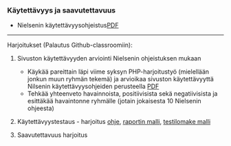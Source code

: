 ### Käytettävyys ja saavutettavuus

- Nielsenin käytettävyysohjeistus[PDF](https://otredu.github.io/docs/nielsen.pdf)

---
Harjoitukset (Palautus Github-classroomiin):

1. Sivuston käytettävyyden arviointi Nielsenin ohjeistuksen mukaan 
    - Käykää pareittain läpi viime syksyn PHP-harjoitustyö (mielellään jonkun muun ryhmän tekemä) ja arvioikaa sivuston käytettävyyttä Nilsenin käytettävyysohjeiden perusteella [PDF](https://otredu.github.io/docs/nielsen.pdf)
    - Tehkää yhteenveto havainnoista, positiivisista sekä negatiivisista ja esittäkää havaintonne ryhmälle (jotain jokaisesta 10 Nielsenin ohjeesta)

2. Käytettävyystestaus - harjoitus [ohje](https://otredu.github.io/docs/kaytettavyystestaus_ohje.pdf), [raportin malli](https://otredu.github.io/docs/kaytettavyystestaus_raportti_esim.pdf), [testilomake malli](https://forms.office.com/Pages/ResponsePage.aspx?id=M9Bc85cb2EyN5Fb9SCc54WsSyi1-z3pJnm3SqkRCtihUMFlLRk5XNEYzN0NNVDgxOE1SWFZXQU1YNi4u)

3. Saavutettavuus harjoitus

